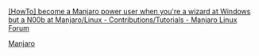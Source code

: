 
[[HowTo] become a Manjaro power user when you're a wizard at Windows but a N00b at Manjaro/Linux - Contributions/Tutorials - Manjaro Linux Forum](https://forum.manjaro.org/t/howto-become-a-manjaro-power-user-when-youre-a-wizard-at-windows-but-a-n00b-at-manjaro-linux/13646#other-tips-and-tricks-16)

[Manjaro](https://manjaro.org/)
